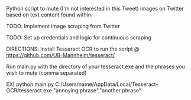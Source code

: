 Python script to mute (I'm not interested in this Tweet) images on Twitter based on text content found within. 

TODO: Implement image scraping from Twitter

TODO: Set up credentials and logic for continuous scraping

DIRECTIONS:
Install Tessaract OCR to run the script @ https://github.com/UB-Mannheim/tesseract/

Run main.py with the directory of your tesseract.exe and the phrases you wish to mute (comma separated)

EX) python main.py C:/Users/name/AppData/Local/Tesseract-OCR/tesseract.exe "annoying phrase","another phrase"
